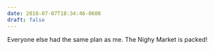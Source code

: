 ```yaml
---
date: 2018-07-07T18:34:46-0600
draft: false
---
```




Everyone else had the same plan as me. The Nighy Market is packed!



